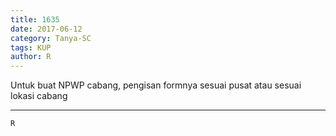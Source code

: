 ```yaml
---
title: 1635
date: 2017-06-12
category: Tanya-SC
tags: KUP
author: R
---
```


Untuk buat NPWP cabang, pengisan formnya sesuai pusat atau sesuai lokasi cabang

---



`R`
